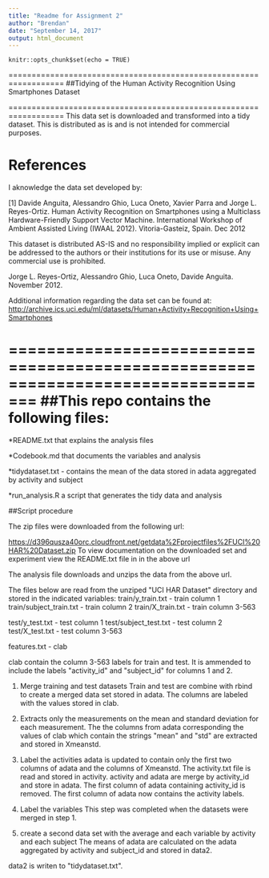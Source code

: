 ```yaml
---
title: "Readme for Assignment 2"
author: "Brendan"
date: "September 14, 2017"
output: html_document
---
```


```{r setup, include=FALSE}
knitr::opts_chunk$set(echo = TRUE)
```
==================================================================
##Tidying of the Human Activity Recognition Using Smartphones Dataset

==================================================================
This data set is downloaded and transformed into a tidy dataset. This is distributed as is and 
is not intended for commercial purposes.

References
==========
I aknowledge the data set developed by:

[1] Davide Anguita, Alessandro Ghio, Luca Oneto, Xavier Parra and Jorge L. Reyes-Ortiz. Human Activity Recognition on Smartphones using a Multiclass Hardware-Friendly Support Vector Machine. International Workshop of Ambient Assisted Living (IWAAL 2012). Vitoria-Gasteiz, Spain. Dec 2012

This dataset is distributed AS-IS and no responsibility implied or explicit can be addressed to the authors or their institutions for its use or misuse. Any commercial use is prohibited.

Jorge L. Reyes-Ortiz, Alessandro Ghio, Luca Oneto, Davide Anguita. November 2012.

Additional information regarding the data set can be found at:
http://archive.ics.uci.edu/ml/datasets/Human+Activity+Recognition+Using+Smartphones

=================================================================================
##This repo contains the following files:
=================================================================================

*README.txt that explains the analysis files

*Codebook.md that documents the variables and analysis

*tidydataset.txt - contains the mean of the data stored in adata aggregated by activity and subject

*run_analysis.R a script that generates the tidy data and analysis

##Script procedure

The zip files were downloaded from the following url:

https://d396qusza40orc.cloudfront.net/getdata%2Fprojectfiles%2FUCI%20HAR%20Dataset.zip
To view documentation on the downloaded set and experiment view the README.txt file in in the above url

The analysis file downloads and unzips the data from the above url.

The files below are read from the unziped "UCI HAR Dataset" directory and 
stored in the indicated variables:
train/y_train.txt		     - train column 1
train/subject_train.txt		- train column 2
train/X_train.txt	     	- train column 3-563

test/y_test.txt			- test column 1
test/subject_test.txt		- test column 2
test/X_test.txt			- test column 3-563

features.txt			- clab 

clab contain the column 3-563 labels for train and test.
It is ammended to include the labels "activity_id" and "subject_id" for columns 1 and 2.

1. Merge training and test datasets
Train and test are combine with rbind to create a merged data set stored in adata.
The columns are labeled with the values stored in clab.

2. Extracts only the measurements on the mean and standard deviation for each measurement.
The the columns from adata corresponding the values of clab which contain the strings 
"mean" and "std" are extracted and stored in Xmeanstd.

3. Label the activities
adata is updated to contain only the first two columns of adata and the columns of Xmeanstd.
The activity.txt file is read and stored in activity. 
activity and adata are merge by activity_id and store in adata.
The first column of adata containing activity_id is removed.
The first column of adata now contains the activity labels.

4. Label the variables
This step was completed when the datasets were merged in step 1.

5. create a second data set with the average and each variable by  activity and each subject
The means of adata are calculated on the adata aggregated by activity and subject_id and stored in data2.

data2 is writen to "tidydataset.txt".


